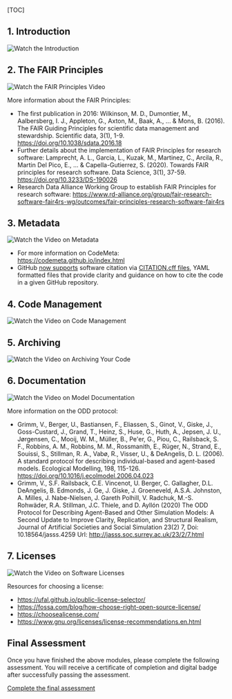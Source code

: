 [TOC]

## 1. Introduction

![Watch the Introduction](https://www.youtube.com/watch?v=Am3aNtXQWec)

## 2. The FAIR Principles

![Watch the FAIR Principles Video](https://www.youtube.com/watch?v=cQz6_c6VsKo)

More information about the FAIR Principles:

- The first publication in 2016: Wilkinson, M. D., Dumontier, M., Aalbersberg, I. J., Appleton, G., Axton, M., Baak, A., ... & Mons, B. (2016). The FAIR Guiding Principles for scientific data management and stewardship. Scientific data, 3(1), 1-9. https://doi.org/10.1038/sdata.2016.18
- Further details about the implementation of FAIR Principles for research software: Lamprecht, A. L., Garcia, L., Kuzak, M., Martinez, C., Arcila, R., Martin Del Pico, E., ... & Capella-Gutierrez, S. (2020). Towards FAIR principles for research software. Data Science, 3(1), 37-59. https://doi.org/10.3233/DS-190026
- Research Data Alliance Working Group to establish FAIR Principles for research software: https://www.rd-alliance.org/group/fair-research-software-fair4rs-wg/outcomes/fair-principles-research-software-fair4rs

## 3. Metadata

![Watch the Video on Metadata](https://www.youtube.com/watch?v=UaWwHv5O2Pc&t=4s)

- For more information on CodeMeta: https://codemeta.github.io/index.html
- GitHub [now supports](https://docs.github.com/en/repositories/managing-your-repositorys-settings-and-features/customizing-your-repository/about-citation-files) software citation via [CITATION.cff files](https://citation-file-format.github.io/), YAML formatted files that provide clarity and guidance on how to cite the code in a given GitHub repository.


## 4. Code Management

![Watch the Video on Code Management](https://www.youtube.com/watch?v=ozZJEGNuwz8)

## 5. Archiving

![Watch the Video on Archiving Your Code](https://www.youtube.com/watch?v=uodCLUADYE4)

## 6. Documentation

![Watch the Video on Model Documentation](https://www.youtube.com/watch?v=iN6iBwaHR68)

More information on the ODD protocol:
 
- Grimm, V., Berger, U., Bastiansen, F., Eliassen, S., Ginot, V., Giske, J., Goss-Custard, J., Grand, T., Heinz, S., Huse, G., Huth, A., Jepsen, J. U., Jørgensen, C., Mooij, W. M., Müller, B., Pe'er, G., Piou, C., Railsback, S. F., Robbins, A. M., Robbins, M. M., Rossmanith, E., Rüger, N., Strand, E., Souissi, S., Stillman, R. A., Vabø, R., Visser, U., & DeAngelis, D. L. (2006). A standard protocol for describing individual-based and agent-based models. Ecological Modelling, 198, 115-126. https://doi.org/10.1016/j.ecolmodel.2006.04.023
- Grimm, V., S.F. Railsback, C.E. Vincenot, U. Berger, C. Gallagher, D.L. DeAngelis, B. Edmonds, J. Ge, J. Giske, J. Groeneveld, A.S.A. Johnston, A. Milles, J. Nabe-Nielsen, J. Gareth Polhill, V. Radchuk, M.-S. Rohwäder, R.A. Stillman, J.C. Thiele, and D. Ayllón (2020) The ODD Protocol for Describing Agent-Based and Other Simulation Models: A Second Update to Improve Clarity, Replication, and Structural Realism, Journal of Artificial Societies and Social Simulation 23(2) 7, Doi: 10.18564/jasss.4259 Url: http://jasss.soc.surrey.ac.uk/23/2/7.html

## 7. Licenses

![Watch the Video on Software Licenses](https://www.youtube.com/watch?v=-OMLPF8ZFf4)

Resources for choosing a license:

- https://ufal.github.io/public-license-selector/
- https://fossa.com/blog/how-choose-right-open-source-license/
- https://choosealicense.com/
- https://www.gnu.org/licenses/license-recommendations.en.html

## Final Assessment

Once you have finished the above modules, please complete the following assessment. You will receive a certificate of completion and digital badge after successfully passing the assessment.

[Complete the final assessment](https://forms.gle/5WjshdE2QXXpRhRh9)
